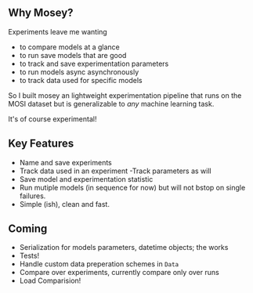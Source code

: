 Why Mosey?
---

Experiments leave me wanting

* to compare models at a glance
* to run save models that are good
* to track and save experimentation parameters
* to run models async asynchronously 
* to track data used for specific models

So I built mosey an lightweight experimentation pipeline 
that runs on the MOSI dataset but is generalizable to _any_ machine learning
task.

It's of course  experimental!

Key Features
------------

- Name and save experiments
- Track data used in an experiment
-Track parameters as will
- Save model and experimentation statistic
- Run mutiple models  (in sequence for now) but will not bstop on single failures.
- Simple (ish), clean and fast.

Coming
--------

* Serialization for models parameters, datetime objects; the works
* Tests!
* Handle custom data preperation schemes in `Data`
* Compare over experiments, currently compare only over runs
* Load Comparision!
